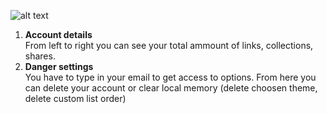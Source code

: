 ![alt text](https://github.com/woywro/Linkly/blob/main/docs/Account/img/screenshot.png)
<ol>
<li><b>Account details</b><br/>From left to right you can see your total ammount of links, collections, shares.</li>
<li><b>Danger settings</b><br/>You have to type in your email to get access to options. From here you can delete your account or clear local memory (delete choosen theme, delete custom list order)</li>
</ol>
